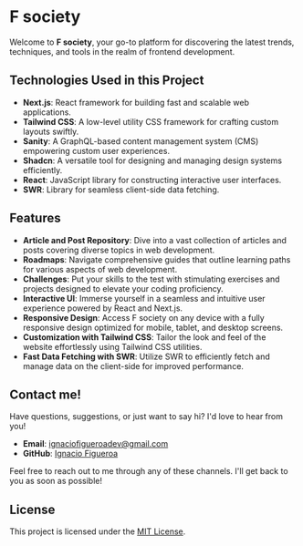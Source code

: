 # F society

Welcome to **F society**, your go-to platform for discovering the latest trends, techniques, and tools in the realm of frontend development.

## Technologies Used in this Project

- **Next.js**: React framework for building fast and scalable web applications.
- **Tailwind CSS**: A low-level utility CSS framework for crafting custom layouts swiftly.
- **Sanity**: A GraphQL-based content management system (CMS) empowering custom user experiences.
- **Shadcn**: A versatile tool for designing and managing design systems efficiently.
- **React**: JavaScript library for constructing interactive user interfaces.
- **SWR**: Library for seamless client-side data fetching.

## Features

- **Article and Post Repository**: Dive into a vast collection of articles and posts covering diverse topics in web development.
- **Roadmaps**: Navigate comprehensive guides that outline learning paths for various aspects of web development.
- **Challenges**: Put your skills to the test with stimulating exercises and projects designed to elevate your coding proficiency.
- **Interactive UI**: Immerse yourself in a seamless and intuitive user experience powered by React and Next.js.
- **Responsive Design**: Access F society on any device with a fully responsive design optimized for mobile, tablet, and desktop screens.
- **Customization with Tailwind CSS**: Tailor the look and feel of the website effortlessly using Tailwind CSS utilities.
- **Fast Data Fetching with SWR**: Utilize SWR to efficiently fetch and manage data on the client-side for improved performance.

## Contact me!

Have questions, suggestions, or just want to say hi? I'd love to hear from you!

- **Email**: [ignaciofigueroadev@gmail.com](mailto:ignaciofigueroadev@gmail.com)
- **GitHub**: [Ignacio Figueroa](https://github.com/figueroaignacio/)

Feel free to reach out to me through any of these channels. I'll get back to you as soon as possible!

## License

This project is licensed under the [MIT License](LICENSE).

